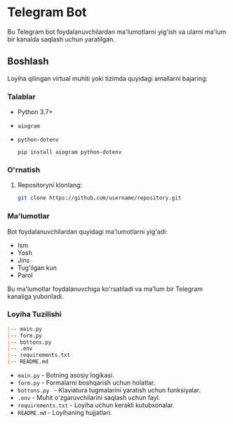 # Telegram Bot

Bu Telegram bot foydalanuvchilardan ma'lumotlarni yig'ish va ularni ma'lum bir kanalda saqlash uchun yaratilgan.

## Boshlash

Loyiha qilingan virtual muhiti yoki tizimda quyidagi amallarni bajaring:

### Talablar

- Python 3.7+
- `aiogram`
- `python-dotenv`

   ```shell
   pip install aiogram python-dotenv
   ```

### O'rnatish

1. Repositoryni klonlang:

   ```bash
   git clone https://github.com/username/repository.git
### Ma'lumotlar
Bot foydalanuvchilardan quyidagi ma'lumotlarni yig'adi:

- Ism
- Yosh
- Jins
- Tug'ilgan kun
- Parol

Bu ma'lumotlar foydalanuvchiga ko'rsatiladi va ma'lum bir Telegram kanaliga yuboriladi.

### Loyiha Tuzilishi
```markdown
|-- main.py
|-- form.py 
|-- bottons.py
|-- .env
|-- requirements.txt
|-- README.md
```

- `main.py` - Botning asosiy logikasi.
- `form.py` - Formalarni boshqarish uchun holatlar.
- `bottons.py ` - Klaviatura tugmalarini yaratish uchun funksiyalar.
- `.env` - Muhit o'zgaruvchilarini saqlash uchun fayl.
- `requirements.txt` - Loyiha uchun kerakli kutubxonalar.
- `README.md` - Loyihaning hujjatlari.


